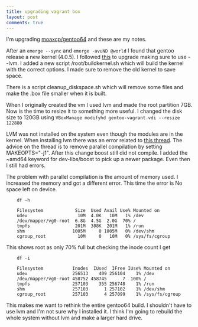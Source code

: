 ```yaml
---
title: upgrading vagrant box
layout: post
comments: true
---
```

I'm upgrading [moaxcp/gentoo64](https://vagrantcloud.com/moaxcp/boxes/gentoo64) and these are my notes.

After an `emerge --sync` and `emerge -avuND @world` I found that gentoo release a new kernel (4.0.5). I followed 
[this](https://wiki.gentoo.org/wiki/Kernel/Upgrade) to upgrade making sure to use --lvm. I added a new script 
/root/buildkernel.sh which will build the kernel with the correct options. I made sure to remove the old kernel 
to save space.

There is a script cleanup_diskspace.sh which will remove some files and make the .box file smaller when it is 
built.

When I originally created the vm I used lvm and made the root partition 7GB. Now is the time to resize it to 
something more useful. I changed the disk size to 120GB using `VBoxManage modifyhd gentoo-vagrant.vdi --resize 
122880`

LVM was not installed on the system even though the modules are in the kernel. When installing lvm there was an 
error related to [this 
thread](https://forums.gentoo.org/viewtopic-t-986982.html?sid=6a911ac3752245becdc98096c9dd8081). The advice on 
the thread is to remove parallel compilation by setting MAKEOPTS="-j1". After this change boost still did not 
compile. I added the ~amd64 keyword for dev-libs/boost to pick up a newer package. Even then I still had errors.

The problem with parallel compilation is the amount of memory used. I increased the memory and got a different
error. This time the error is No space left on device.

        df -h

        Filesystem            Size  Used Avail Use% Mounted on
        udev                   10M  4.0K   10M   1% /dev
        /dev/mapper/vg0-root  6.8G  4.5G  2.0G  70% /
        tmpfs                 201M  388K  201M   1% /run
        shm                  1005M     0 1005M   0% /dev/shm
        cgroup_root            10M     0   10M   0% /sys/fs/cgroup

This shows root as only 70% full but checking the inode count I get

        df -i

        Filesystem           Inodes  IUsed  IFree IUse% Mounted on
        udev                 256513    409 256104    1% /dev
        /dev/mapper/vg0-root 458752 458745      7  100% /
        tmpfs                257103    355 256748    1% /run
        shm                  257103      1 257102    1% /dev/shm
        cgroup_root          257103      4 257099    1% /sys/fs/cgroup

This makes me want to rethink the entire gentoo64 build. I shouldn't have to use lvm and I'm not sure why I
installed it. I think I'm going to rebuild the whole system without lvm and make a larger hard drive.
